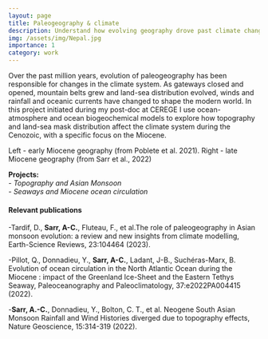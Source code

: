 ```yaml
---
layout: page
title: Paleogeography & climate
description: Understand how evolving geography drove past climate changes 
img: /assets/img/Nepal.jpg
importance: 1
category: work
---
```


Over the past million years, evolution of paleogeography has been responsible for changes in the climate system. As gateways closed and opened, mountain belts grew and land-sea distribution evolved, winds and rainfall and oceanic currents have changed to shape the modern world. In this project initiated during my post-doc at CEREGE I use ocean-atmosphere and ocean biogeochemical models to explore how topography and land-sea mask distribution affect the climate system during the Cenozoic, with a specific focus on the Miocene. 

<div class="row">
    <div class="col-sm-4 mt-2 mt-md-0">
        <img class="img-fluid rounded z-depth-0.5" src="{{ '/assets/pdf/Topo20Maforai.pdf' | relative_url }}" alt="" title="Early Miocene geography"/>
    </div>
    <div class="col-sm-4 mt-2 mt-md-0">
        <img class="img-fluid rounded z-depth-0.5" src="{{ '/assets/pdf/Topo10Maforai.pdf' | relative_url }}" alt="" title="Late Miocene geography"/>
    </div>
</div>
<div class="caption">
    Left - early Miocene geography (from Poblete et al. 2021). Right - late Miocene geography (from Sarr et al., 2022)
</div>  


__Projects:__  
_- Topography and Asian Monsoon_  
_- Seaways and Miocene ocean circulation_  

#### Relevant publications 
-Tardif, D., __Sarr, A-C.__, Fluteau, F., et al.The role of paleogeography in Asian monsoon evolution: a review and new insights from climate modelling, Earth-Science Reviews, 23:104464 (2023).

-Pillot, Q., Donnadieu, Y., __Sarr, A-C.__, Ladant, J-B., Suchéras-Marx, B. Evolution of ocean circulation in the North Atlantic Ocean during the Miocene : impact of the Greenland Ice-Sheet and the Eastern Tethys Seaway, Paleoceanography and Paleoclimatology, 37:e2022PA004415 (2022).

-__Sarr, A.-C.__, Donnadieu, Y., Bolton, C. T., et al. Neogene South Asian Monsoon Rainfall and Wind Histories diverged due to topography effects, Nature Geoscience, 15:314-319 (2022). 
